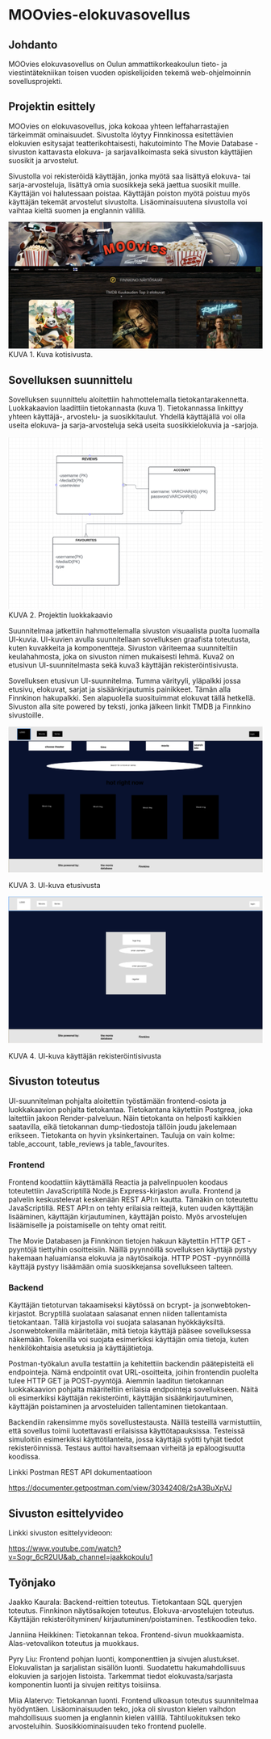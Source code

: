 <h1>MOOvies-elokuvasovellus</h1>

 

<h2>Johdanto</h2>

MOOvies elokuvasovellus on Oulun ammattikorkeakoulun tieto- ja viestintätekniikan toisen vuoden opiskelijoiden tekemä web-ohjelmoinnin sovellusprojekti. 

 

<h2>Projektin esittely</h2>

MOOvies on elokuvasovellus, joka kokoaa yhteen leffaharrastajien tärkeimmät ominaisuudet. Sivustolta löytyy Finnkinossa esitettävien elokuvien esitysajat teatterikohtaisesti, hakutoiminto The Movie Database -sivuston kattavasta elokuva- ja sarjavalikoimasta sekä sivuston käyttäjien suosikit ja arvostelut. 

 

Sivustolla voi rekisteröidä käyttäjän, jonka myötä saa lisättyä elokuva- tai sarja-arvosteluja, lisättyä omia suosikkeja sekä jaettua suosikit muille. Käyttäjän voi halutessaan poistaa. Käyttäjän poiston myötä poistuu myös käyttäjän tekemät arvostelut sivustolta. Lisäominaisuutena sivustolla voi vaihtaa kieltä suomen ja englannin välillä. 

<img src="kuvat/Etusivu_kuva.png" alt="Kotisivu" />
KUVA 1. Kuva kotisivusta. 
 

<h2>Sovelluksen suunnittelu </h2>

Sovelluksen suunnittelu aloitettiin hahmottelemalla tietokantarakennetta. Luokkakaavion laadittiin tietokannasta (kuva 1). Tietokannassa linkittyy yhteen käyttäjä-, arvostelu- ja suosikkitaulut. Yhdellä käyttäjällä voi olla useita elokuva- ja sarja-arvosteluja sekä useita suosikkielokuvia ja -sarjoja. 

<img src="kuvat/luokkakaavio.png" alt="luokkakaavio" />
KUVA 2. Projektin luokkakaavio 


Suunnitelmaa jatkettiin hahmottelemalla sivuston visuaalista puolta luomalla UI-kuvia. UI-kuvien avulla suunnitellaan sovelluksen graafista toteutusta, kuten kuvakkeita ja komponentteja. Sivuston väriteemaa suunniteltiin keulahahmosta, joka on sivuston nimen mukaisesti lehmä. Kuva2 on etusivun UI-suunnitelmasta sekä kuva3 käyttäjän rekisteröintisivusta. 

Sovelluksen etusivun UI-suunnitelma. Tumma värityyli, yläpalkki jossa etusivu, elokuvat, sarjat ja sisäänkirjautumis painikkeet. Tämän alla Finnkinon hakupalkki. Sen alapuolella suosituimmat elokuvat tällä hetkellä. Sivuston alla site powered by teksti, jonka jälkeen linkit TMDB ja Finnkino sivustoille. 

<img src="UI_images/etusivu.png" alt="UI-etusivu" />

KUVA 3. UI-kuva etusivusta 


<img src="UI_images/registerscreen.png" alt="UI-register" />

KUVA 4. UI-kuva käyttäjän rekisteröintisivusta 

 

<h2>Sivuston toteutus  </h2>

UI-suunnitelman pohjalta aloitettiin työstämään frontend-osiota ja luokkakaavion pohjalta tietokantaa. Tietokantana käytettiin Postgrea, joka laitettiin jakoon Render-palveluun. Näin tietokanta on helposti kaikkien saatavilla, eikä tietokannan dump-tiedostoja tällöin joudu jakelemaan erikseen. Tietokanta on hyvin yksinkertainen. Tauluja on vain kolme: table_account, table_reviews ja table_favourites.  
 

<h3>Frontend </h3>

Frontend koodattiin käyttämällä Reactia ja palvelinpuolen koodaus toteutettiin JavaScriptillä Node.js Express-kirjaston avulla. Frontend ja palvelin keskustelevat keskenään REST API:n kautta. Tämäkin on toteutettu JavaScriptillä. REST API:n on tehty erilaisia reittejä, kuten uuden käyttäjän lisääminen, käyttäjän kirjautuminen, käyttäjän poisto. Myös arvostelujen lisäämiselle ja poistamiselle on tehty omat reitit.  
 
The Movie Databasen ja Finnkinon tietojen hakuun käytettiin HTTP GET -pyyntöjä tiettyihin osoitteisiin. Näillä pyynnöillä sovelluksen käyttäjä pystyy hakemaan haluamiansa elokuvia ja näytösaikoja. HTTP POST -pyynnöillä käyttäjä pystyy lisäämään omia suosikkejansa sovellukseen talteen. 


<h3>Backend</h3>
Käyttäjän tietoturvan takaamiseksi käytössä on bcrypt- ja jsonwebtoken-kirjastot. Bcryptillä suolataan salasanat ennen niiden tallentamista tietokantaan. Tällä kirjastolla voi suojata salasanan hyökkäyksiltä.  
Jsonwebtokenilla määritetään, mitä tietoja käyttäjä pääsee sovelluksessa näkemään. Tokenilla voi suojata esimerkiksi käyttäjän omia tietoja, kuten henkilökohtaisia asetuksia ja käyttäjätietoja. 


Postman-työkalun avulla testattiin ja kehitettiin backendin päätepisteitä eli endpointeja. Nämä endpointit ovat URL-osoitteita, joihin frontendin puolelta tulee HTTP GET ja POST-pyyntöjä. Aiemmin laaditun tietokannan luokkakaavion pohjalta määriteltiin erilaisia endpointeja sovellukseen. Näitä oli esimerkiksi käyttäjän rekisteröinti, käyttäjän sisäänkirjautuminen, käyttäjän poistaminen ja arvosteluiden tallentaminen tietokantaan. 
 
Backendiin rakensimme myös sovellustestausta. Näillä testeillä varmistuttiin, että sovellus toimii luotettavasti erilaisissa käyttötapauksissa. Testeissä simuloitiin esimerkiksi käyttötilanteita, jossa käyttäjä syötti tyhjät tiedot rekisteröinnissä. Testaus auttoi havaitsemaan virheitä ja epäloogisuutta koodissa. 
 

Linkki Postman REST API dokumentaatioon

https://documenter.getpostman.com/view/30342408/2sA3BuXpVJ

<h2>Sivuston esittelyvideo</h2>
Linkki sivuston esittelyvideoon: 

https://www.youtube.com/watch?v=Sogr_6cR2UU&ab_channel=jaakkokoulu1

<h2>Työnjako </h2>

Jaakko Kaurala: Backend-reittien toteutus. Tietokantaan SQL queryjen toteutus. Finnkinon näytösaikojen toteutus. Elokuva-arvostelujen toteutus. Käyttäjän rekisteröityminen/ kirjautuminen/poistaminen. Testikoodien teko. 
 
Janniina Heikkinen: Tietokannan tekoa. Frontend-sivun muokkaamista. Alas-vetovalikon toteutus ja muokkaus.  

 

Pyry Liu: Frontend pohjan luonti, komponenttien ja sivujen alustukset. Elokuvalistan ja sarjalistan sisällön luonti. Suodatettu hakumahdollisuus elokuvien ja sarjojen listoista. Tarkemmat tiedot elokuvasta/sarjasta komponentin luonti ja sivujen reititys toisiinsa.  

 

Miia Alatervo: Tietokannan luonti. Frontend ulkoasun toteutus suunnitelmaa hyödyntäen. Lisäominaisuuden teko, joka oli sivuston kielen vaihdon mahdollisuus suomen ja englannin kielen välillä. Tähtiluokituksen teko arvosteluihin. Suosikkiominaisuuden teko frontend puolelle.  
